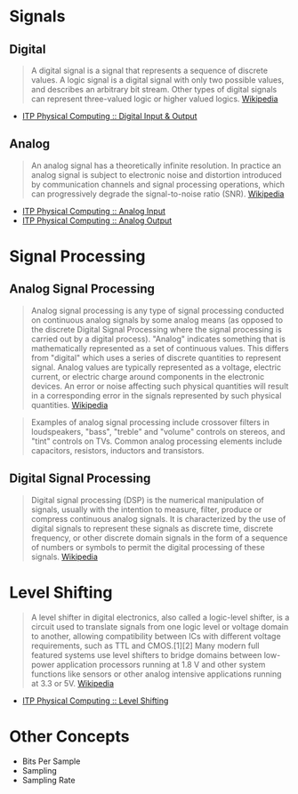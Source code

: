 # Signals

## Digital 

> A digital signal is a signal that represents a sequence of discrete values. A logic signal is a digital signal with only two possible values, and describes an arbitrary bit stream. Other types of digital signals can represent three-valued logic or higher valued logics. [Wikipedia](https://en.wikipedia.org/wiki/Digital_signal)

- [ITP Physical Computing :: Digital Input & Output](https://itp.nyu.edu/physcomp/lessons/microcontrollers/digital-input-output/)

## Analog

> An analog signal has a theoretically infinite resolution. In practice an analog signal is subject to electronic noise and distortion introduced by communication channels and signal processing operations, which can progressively degrade the signal-to-noise ratio (SNR). [Wikipedia](https://en.wikipedia.org/wiki/Analog_signal)

- [ITP Physical Computing :: Analog Input](https://itp.nyu.edu/physcomp/lessons/microcontrollers/analog-input/)
- [ITP Physical Computing :: Analog Output](https://itp.nyu.edu/physcomp/lessons/microcontrollers/analog-output/)

# Signal Processing

## Analog Signal Processing

> Analog signal processing is any type of signal processing conducted on continuous analog signals by some analog means (as opposed to the discrete Digital Signal Processing where the signal processing is carried out by a digital process). "Analog" indicates something that is mathematically represented as a set of continuous values. This differs from "digital" which uses a series of discrete quantities to represent signal. Analog values are typically represented as a voltage, electric current, or electric charge around components in the electronic devices. An error or noise affecting such physical quantities will result in a corresponding error in the signals represented by such physical quantities. [Wikipedia](https://en.wikipedia.org/wiki/Analog_signal_processing)

> Examples of analog signal processing include crossover filters in loudspeakers, "bass", "treble" and "volume" controls on stereos, and "tint" controls on TVs. Common analog processing elements include capacitors, resistors, inductors and transistors.

## Digital Signal Processing

> Digital signal processing (DSP) is the numerical manipulation of signals, usually with the intention to measure, filter, produce or compress continuous analog signals. It is characterized by the use of digital signals to represent these signals as discrete time, discrete frequency, or other discrete domain signals in the form of a sequence of numbers or symbols to permit the digital processing of these signals. [Wikipedia](https://en.wikipedia.org/wiki/Digital_signal_processing)

# Level Shifting

> A level shifter in digital electronics, also called a logic-level shifter, is a circuit used to translate signals from one logic level or voltage domain to another, allowing compatibility between ICs with different voltage requirements, such as TTL and CMOS.[1][2] Many modern full featured systems use level shifters to bridge domains between low-power application processors running at 1.8 V and other system functions like sensors or other analog intensive applications running at 3.3 or 5V. [Wikipedia](https://en.wikipedia.org/wiki/Level_shifter)

- [ITP Physical Computing :: Level Shifting](https://itp.nyu.edu/physcomp/lessons/electronics/level-shifting/)

# Other Concepts

- Bits Per Sample
- Sampling
- Sampling Rate